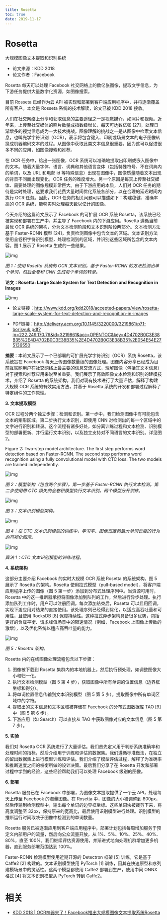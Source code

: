 ```yaml
---
title: Rosetta
toc: true
date: 2019-11-17
---
```

# Rosetta

大规模图像文本提取和识别系统

- 论文来源：KDD 2018
- 论文作者：Facebook



Rosetta 每天可以处理 Facebook 社交网络上的数亿张图像，提取文字信息，为下游任务提供大量数字化资源，如图像搜索。

目前 Rosseta 已经作为云 API 被实现和部署到客户端应用程序中，并将逐渐覆盖所有客户。本文是 Rosseta 系统的技术解读，论文已被 KDD 2018 接收。


人们在社交网络上分享和获取信息的主要途径之一是视觉媒介，如照片和视频。近年来，上传至社交媒体的照片数量成指数级增长，每天可达数亿张 [27]，处理日渐增多的视觉信息成为一大技术挑战。图像理解的挑战之一是从图像中检索文本信息，也叫光学字符识别（OCR），表示将包含键入、印刷或场景文本的电子图像转换成机器编码文本的过程。从图像中获取此类文本信息很重要，因为这可以促进很多不同的应用，如图像搜索和推荐。



在 OCR 任务中，给出一张图像，OCR 系统可以准确地提取出印刷或嵌入图像中的文本。随着大量字体、语言、词典和其他语言变体（包括特殊符号、不在词典内的单词，以及 URL 和电邮 id 等特殊信息）出现在图像中，图像质量随着文本出现的背景不同而出现变化，OCR 任务的难度增大。另一个原因是每天上传至社交媒体、需要处理的图像规模非常巨大。由于下游应用的本质，人们对 OCR 任务的期待是实时处理，这要求我们花费大量时间优化系统各部分，以在合理的延迟时间内执行 OCR 任务。因此，OCR 任务的相关问题可以描述如下：构建稳健、准确率高的 OCR 系统，能够实时处理每天数以亿计的图像。



今天介绍的这篇论文展示了 Facebook 的可扩展 OCR 系统 Rosetta，该系统已经被实现和部署在生产中，并主导了 Facebook 内的下游应用。Rosetta 遵循当前最优 OCR 系统的架构，分为文本检测阶段和文本识别阶段两部分。文本检测方法基于 Faster-RCNN 模型 [24]，负责检测图像中包含文本的区域。文本识别方法使用全卷积字符识别模型，处理检测到的区域，并识别这些区域所包含的文本内容。图 1 展示了 Rosetta 生成的一些结果。



![img](https://mmbiz.qpic.cn/mmbiz_png/KmXPKA19gWiccFjVhMdUlpAUK4lzV6EMfaiaLsp8BJCpos8dvNXL4YfibiaZiaGh9TqGjPx6NcIXjxzKGbhlQgRiaglg/640?wx_fmt=png&tp=webp&wxfrom=5&wx_lazy=1&wx_co=1)

*图 1：使用 Rosetta 系统的 OCR 文本识别。基于 Faster-RCNN 的方法检测出单个单词，然后全卷积 CNN 生成每个单词的转录。*



**论文：Rosetta: Large Scale System for Text Detection and Recognition in Images**



![img](https://mmbiz.qpic.cn/mmbiz_png/KmXPKA19gWiccFjVhMdUlpAUK4lzV6EMflPm3rWictINdYsZ1icQqsykPFHSAtlH3NC155WEeorqbF6CQKStojFwA/640?wx_fmt=png&tp=webp&wxfrom=5&wx_lazy=1&wx_co=1)



- 论文链接：http://www.kdd.org/kdd2018/accepted-papers/view/rosetta-large-scale-system-for-text-detection-and-recognition-in-images

- PDF链接：http://delivery.acm.org/10.1145/3220000/3219861/p71-borisyuk.pdf?ip=222.249.170.76&id=3219861&acc=OPENTOC&key=4D4702B0C3E38B35%2E4D4702B0C3E38B35%2E4D4702B0C3E38B35%2E054E54E275136550




**摘要**：本论文展示了一个已部署的可扩展光学字符识别（OCR）系统 Rosetta，该系统旨在 Facebook 每天上传图像数量级的图像处理。图像内容分享已经成为目前互联网用户在社交网络上最主要的信息交流方式，理解图像（包括其文本信息）对于搜索和推荐应用来说至关重要。我们展示了高效图像文本检测和识别的建模技术，介绍了 Rosetta 的系统架构。我们对现有技术进行了大量评估，解释了构建大规模 OCR 系统的有效实用方法，并基于 Rosetta 系统的开发和部署过程解释了特定组件的工作原理。



**3. 文本提取模型**



OCR 过程分两个独立步骤：检测和识别。第一步中，我们检测图像中有可能包含文本的矩形区域。第二步执行文本识别，即使用 CNN 对检测出的每一个区域中的文字进行识别和转录。这个流程有诸多好处，如分离训练过程和文本检测、识别模型的部署更新、并行运行文本识别，以及独立支持对不同语言的文本识别。详见图 2。

Figure 2: Two-step model architecture. The first step performs word detection based on Faster-RCNN. The second step performs word recognition using a fully convolutional model with CTC loss. The two models are trained independently.



![img](https://mmbiz.qpic.cn/mmbiz_png/KmXPKA19gWiccFjVhMdUlpAUK4lzV6EMfjuF2EvosWIibf8nRQvEvxsbIgial8KJTL1ERmOicMJGhpnN0DKib8vJ0OQ/640?wx_fmt=png&tp=webp&wxfrom=5&wx_lazy=1&wx_co=1)

*图 2：模型架构（包含两个步骤）。第一步基于 Faster-RCNN 执行文本检测。第二步使用带 CTC 损失的全卷积模型执行文本识别。两个模型分开训练。*



![img](https://mmbiz.qpic.cn/mmbiz_png/KmXPKA19gWiccFjVhMdUlpAUK4lzV6EMfj5TMUXLykGJQqVlUqL2BRFD4LFUkN1ms5VGQibcRnKKg0qVx2Ta7kFA/640?wx_fmt=png&tp=webp&wxfrom=5&wx_lazy=1&wx_co=1)

*图 3：文本识别模型架构。*



![img](https://mmbiz.qpic.cn/mmbiz_png/KmXPKA19gWiccFjVhMdUlpAUK4lzV6EMfzZX6qrcvGcMQ3wxhCmeQRqQ4qtMLkzu35f4rR433Sw3zoeY5yEpIyg/640?wx_fmt=png&tp=webp&wxfrom=5&wx_lazy=1&wx_co=1)

*图 4：在 CTC 文本识别模型的训练中，学习率、图像宽度和最大单词长度的行为的可视化图示。*



![img](https://mmbiz.qpic.cn/mmbiz_png/KmXPKA19gWiccFjVhMdUlpAUK4lzV6EMfFaqLZOXf8CricEVfbOVUdXib6ZX9l5TQm7ibhSsvNy3Cxae3EAlXViaAlQ/640?wx_fmt=png&tp=webp&wxfrom=5&wx_lazy=1&wx_co=1)

*算法 1：CTC 文本识别模型的训练过程。*



**4. 系统架构**



这部分主要介绍 Facebook 的实时大规模 OCR 系统 Rosetta 的系统架构。图 5 展示了 Rosetta 的架构。Rosetta 使用拉式模型（pull-based model），将客户端应用程序上传的图像（图 5 第一步）添加到分布式处理序列中。当资源可用时，Rosetta 中的这一推断器承担将图像添加到队列的工作，然后进行异步处理。执行添加队列工作时，用户可以注册回调。每次添加结束后，Rosetta 可以启用回调，实现下游应用对结果的直接使用。该处理序列已经得到优化，以适应高吞吐量和可用性，且使用 RocksDB [8] 保障持续性。这种拉式异步架构具备很多优势，包括更好的负载平衡、请求峰值场景中的限速情况（例如，Facebook 上图像上传数的激增），以及优化系统以适应高吞吐量的能力。



![img](https://mmbiz.qpic.cn/mmbiz_png/KmXPKA19gWiccFjVhMdUlpAUK4lzV6EMfOQFCpiaxXKbyEYjWiciaQZANwPKXicdIGjrj3Wjy5eiaJoO5WqO1k4JOEkQ/640?wx_fmt=png&tp=webp&wxfrom=5&wx_lazy=1&wx_co=1)

*图 5：Rosetta 架构。*



Rosetta 内的在线图像处理流程包含以下步骤：



1. 图像被下载到 Rosetta 集群内的本地机器上，然后执行预处理，如调整图像大小和归一化。
2. 执行文本检测模型（图 5 第 4 步），获取图像中所有单词的位置信息（边界框坐标和得分）。
3. 将单词位置信息传输到文本识别模型（图 5 第 5 步），提取图像中所有单词区域中的字符。
4. 提取出的文本信息和文本区域被存储在 Facebook 的分布式图数据库 TAO [9] 中（图 5 第 6 步）。
5. 下游应用（如 Search）可以直接从 TAO 中获取图像对应的文本信息（图 5 第 7 步）。



**5. 实验**



我们对 Rosetta OCR 系统进行了大量评估。我们首先定义用于判断系统准确率和处理时间的指标，然后介绍用于训练和评估的数据集。我们遵循标准做法，在独立的留出数据集上进行模型训练和评估。我们介绍了模型评估过程，解释了为准确率和推断速度之间的权衡所做的设计决策。最后我们分享了在 Rosetta 开发和部署过程中学到的经验，这些经验帮助我们可以处理 Facebook 级别的图像。



**6. 部署**



Rosetta 服务已在 Facebook 中部署，为图像文本提取提供了一个云 API，处理每天上传至 Facebook 的海量图像。在 Rosetta 中，图像的大小被调整到 800px，然后传输到检测模型中，输出每个单词的边界框坐标。这些单词块被裁剪下来，将高度调整至 32px，保持原来的宽高比，最后使用识别模型进行处理。识别模型的推断运行时间取决于图像中检测到的单词数量。



Rosetta 服务已被逐渐应用到客户端应用程序中，部署计划包括每周增加服务于预定义内部用户的流量，然后向公众流量开放，从 1%、5%、10%、25%、40%、80%，直至 100%。我们继续评估资源使用，并渐进式地向处理机群增加更多机器，直到服务部署范围达到 100%。



Faster-RCNN 检测模型使用近期开源的 Detectron 框架 [5] 训练，它是基于 Caffe2 [2] 构建的。文本识别模型使用 PyTorch [1] 训练，因其在快速原型和序列建模场景中的灵活性。这两个模型都使用 Caffe2 部署到生产，使用中间 ONNX 格式 [4] 将文本识别模型从 PyTorch 转到 Caffe2。


# 相关

- [KDD 2018 | OCR神器来了！Facebook推出大规模图像文本提取系统Rosetta](https://mp.weixin.qq.com/s?__biz=MzU1NTUxNTM0Mg==&mid=2247489183&idx=1&sn=10f28d1bbee25c381bd781a9abb349d3&chksm=fbd27a3ecca5f3287ddfc698ee2125040295c5e6c369b76f8ec1060771fac82ad61ab560fa0b&mpshare=1&scene=1&srcid=0811y1dN56H2jySoSPI7f7nF#rd)

